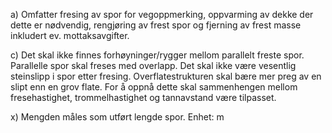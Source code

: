 a) Omfatter fresing av spor for vegoppmerking, oppvarming av dekke der dette er nødvendig, rengjøring av frest spor og fjerning av frest masse inkludert ev. mottaksavgifter.

c) Det skal ikke finnes forhøyninger/rygger mellom parallelt freste spor. Parallelle spor skal freses med overlapp.
Det skal ikke være vesentlig steinslipp i spor etter fresing. Overflatestrukturen skal bære mer preg av en slipt enn en grov flate. For å oppnå dette skal sammenhengen mellom fresehastighet, trommelhastighet og tannavstand være tilpasset.

x) Mengden måles som utført lengde spor. Enhet: m

